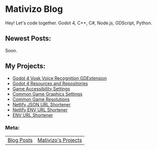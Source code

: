 # Mativizo Blog

Hey! Let's code together. Godot 4, C++, C#, Node.js, GDScript, Python.


## Newest Posts:
Soon.

## My Projects:
- [Godot 4 Vosk Voice Recognition GDExtension](https://github.com/mativizo/godot-vosk-gdextension)
- [Godot 4 Resources and Repositories](https://github.com/mativizo/godot-resources-and-repos)
- [Game Accessibility Settings](https://github.com/mativizo/game-accessibility-settings)
- [Common Game Graphics Settings](https://github.com/mativizo/common-game-graphics-settings)
- [Common Game Resolutions](https://github.com/mativizo/common-game-resolutions)
- [Netlify JSON URL Shortener](https://github.com/mativizo/netlify-json-url-shortener)
- [Netlify ENV URL Shortener](https://github.com/mativizo/netlify-env-url-shortener)
- [ENV URL Shortener](https://github.com/mativizo/env-url-shortener)

### Meta:
| | |
|-|-|
| [Blog Posts](mativizo.github.io/#newest-posts) | [Mativizo's Projects](mativizo.github.io/#my-projects) |
